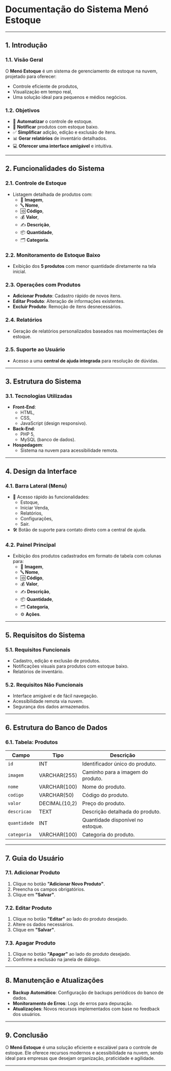 # **Documentação do Sistema Menó Estoque**

---

## **1. Introdução**

### **1.1. Visão Geral**
O **Menó Estoque** é um sistema de gerenciamento de estoque na nuvem, projetado para oferecer:
- Controle eficiente de produtos,
- Visualização em tempo real,
- Uma solução ideal para pequenos e médios negócios.

### **1.2. Objetivos**
- 🚀 **Automatizar** o controle de estoque.
- 🔔 **Notificar** produtos com estoque baixo.
- ✅ **Simplificar** adição, edição e exclusão de itens.
- 📊 **Gerar relatórios** de inventário detalhados.
- 💻 **Oferecer uma interface amigável** e intuitiva.

---

## **2. Funcionalidades do Sistema**

### **2.1. Controle de Estoque**
- Listagem detalhada de produtos com:
  - 📸 **Imagem**,
  - 🔤 **Nome**,
  - 🆔 **Código**,
  - 💰 **Valor**,
  - ✍️ **Descrição**,
  - 📦 **Quantidade**,
  - 🗂️ **Categoria**.

### **2.2. Monitoramento de Estoque Baixo**
- Exibição dos **5 produtos** com menor quantidade diretamente na tela inicial.

### **2.3. Operações com Produtos**
- **Adicionar Produto**: Cadastro rápido de novos itens.
- **Editar Produto**: Alteração de informações existentes.
- **Excluir Produto**: Remoção de itens desnecessários.

### **2.4. Relatórios**
- Geração de relatórios personalizados baseados nas movimentações de estoque.

### **2.5. Suporte ao Usuário**
- Acesso a uma **central de ajuda integrada** para resolução de dúvidas.

---

## **3. Estrutura do Sistema**

### **3.1. Tecnologias Utilizadas**
- **Front-End**:
  - HTML,
  - CSS,
  - JavaScript (design responsivo).
- **Back-End**:
  - PHP 5,
  - MySQL (banco de dados).
- **Hospedagem**:
  - Sistema na nuvem para acessibilidade remota.

---

## **4. Design da Interface**

### **4.1. Barra Lateral (Menu)**
- 📂 Acesso rápido às funcionalidades:
  - Estoque,
  - Iniciar Venda,
  - Relatórios,
  - Configurações,
  - Sair.
- 🛠️ Botão de suporte para contato direto com a central de ajuda.

### **4.2. Painel Principal**
- Exibição dos produtos cadastrados em formato de tabela com colunas para:
  - 📸 **Imagem**,
  - 🔤 **Nome**,
  - 🆔 **Código**,
  - 💰 **Valor**,
  - ✍️ **Descrição**,
  - 📦 **Quantidade**,
  - 🗂️ **Categoria**,
  - ⚙️ **Ações**.

---

## **5. Requisitos do Sistema**

### **5.1. Requisitos Funcionais**
- Cadastro, edição e exclusão de produtos.
- Notificações visuais para produtos com estoque baixo.
- Relatórios de inventário.

### **5.2. Requisitos Não Funcionais**
- Interface amigável e de fácil navegação.
- Acessibilidade remota via nuvem.
- Segurança dos dados armazenados.

---

## **6. Estrutura do Banco de Dados**

### **6.1. Tabela: Produtos**

| **Campo**       | **Tipo**         | **Descrição**                           |
|------------------|------------------|-----------------------------------------|
| `id`            | INT              | Identificador único do produto.         |
| `imagem`        | VARCHAR(255)     | Caminho para a imagem do produto.       |
| `nome`          | VARCHAR(100)     | Nome do produto.                        |
| `codigo`        | VARCHAR(50)      | Código do produto.                      |
| `valor`         | DECIMAL(10,2)    | Preço do produto.                       |
| `descricao`     | TEXT             | Descrição detalhada do produto.         |
| `quantidade`    | INT              | Quantidade disponível no estoque.       |
| `categoria`     | VARCHAR(100)     | Categoria do produto.                   |

---

## **7. Guia do Usuário**

### **7.1. Adicionar Produto**
1. Clique no botão **"Adicionar Novo Produto"**.
2. Preencha os campos obrigatórios.
3. Clique em **"Salvar"**.

### **7.2. Editar Produto**
1. Clique no botão **"Editar"** ao lado do produto desejado.
2. Altere os dados necessários.
3. Clique em **"Salvar"**.

### **7.3. Apagar Produto**
1. Clique no botão **"Apagar"** ao lado do produto desejado.
2. Confirme a exclusão na janela de diálogo.

---

## **8. Manutenção e Atualizações**
- **Backup Automático**: Configuração de backups periódicos do banco de dados.
- **Monitoramento de Erros**: Logs de erros para depuração.
- **Atualizações**: Novos recursos implementados com base no feedback dos usuários.

---

## **9. Conclusão**
O **Menó Estoque** é uma solução eficiente e escalável para o controle de estoque. Ele oferece recursos modernos e acessibilidade na nuvem, sendo ideal para empresas que desejam organização, praticidade e agilidade.

---
